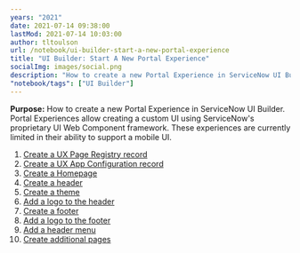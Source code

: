 ```yaml
---
years: "2021"
date: 2021-07-14 09:38:00
lastMod: 2021-07-14 10:03:00
author: tltoulson
url: /notebook/ui-builder-start-a-new-portal-experience
title: "UI Builder: Start A New Portal Experience"
socialImg: images/social.png
description: "How to create a new Portal Experience in ServiceNow UI Builder"
"notebook/tags": ["UI Builder"]
---
```


**Purpose:** How to create a new Portal Experience in ServiceNow UI Builder. Portal Experiences allow creating a custom UI using ServiceNow's proprietary UI Web Component framework. These experiences are currently limited in their ability to support a mobile UI.

1. [Create a UX Page Registry record][1]
2. [Create a UX App Configuration record][2]
3. [Create a Homepage][3]
4. [Create a header][4]
5. [Create a theme][5]
6. [Add a logo to the header][6]
7. [Create a footer][7]
8. [Add a logo to the footer][8]
9. [Add a header menu][9]
10. [Create additional pages][3]

[1]: /notebook/ui-builder-create-ux-page-registry
[2]: /notebook/ui-builder-create-ux-app-configuration
[3]: /notebook/ui-builder-create-page
[4]: /notebook/ui-builder-create-header
[5]: /notebook/ui-builder-create-theme
[6]: /notebook/ui-builder-add-logo-to-header
[7]: /notebook/ui-builder-create-footer
[8]: /notebook/ui-builder-add-logo-to-footer
[9]: /notebook/ui-builder-add-header-menu